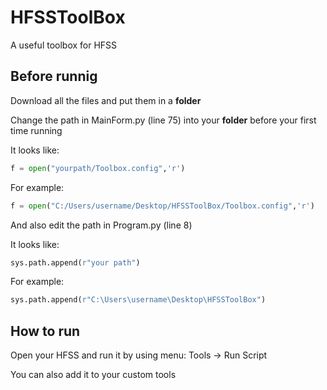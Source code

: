 # HFSSToolBox
A useful toolbox for HFSS

## Before runnig
Download all the files and put them in a **folder**

Change the path in MainForm.py (line 75) into your **folder** before your first time running

It looks like:

```python
f = open("yourpath/Toolbox.config",'r')
```

For example:

```python
f = open("C:/Users/username/Desktop/HFSSToolBox/Toolbox.config",'r')
```

And also edit the path in Program.py (line 8) 

It looks like:

```python
sys.path.append(r"your path")
```

For example:

```python
sys.path.append(r"C:\Users\username\Desktop\HFSSToolBox")
```

## How to run

Open your HFSS and run it by using menu: Tools -> Run Script

You can also add it to your custom tools
